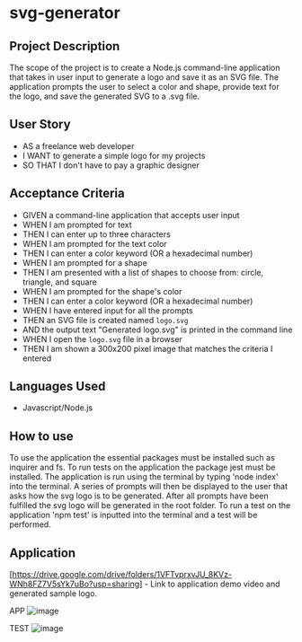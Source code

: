 # svg-generator

## Project Description

The scope of the project is to create a Node.js command-line application that takes in user input to generate a logo and save it as an SVG file. The application prompts the user to select a color and shape, provide text for the logo, and save the generated SVG to a .svg file.

## User Story

- AS a freelance web developer
- I WANT to generate a simple logo for my projects
- SO THAT I don't have to pay a graphic designer


## Acceptance Criteria

- GIVEN a command-line application that accepts user input
- WHEN I am prompted for text
- THEN I can enter up to three characters
- WHEN I am prompted for the text color
- THEN I can enter a color keyword (OR a hexadecimal number)
- WHEN I am prompted for a shape
- THEN I am presented with a list of shapes to choose from: circle, triangle, and square
- WHEN I am prompted for the shape's color
- THEN I can enter a color keyword (OR a hexadecimal number)
- WHEN I have entered input for all the prompts
- THEN an SVG file is created named `logo.svg`
- AND the output text "Generated logo.svg" is printed in the command line
- WHEN I open the `logo.svg` file in a browser
- THEN I am shown a 300x200 pixel image that matches the criteria I entered

## Languages Used

- Javascript/Node.js

## How to use

To use the application the essential packages must be installed such as inquirer and fs. To run tests on the application the package jest must be installed. The application is run using the terminal by typing 'node index' into the terminal. A series of prompts will then be displayed to the user that asks how the svg logo is to be generated. After all prompts have been fulfilled the svg logo will be generated in the root folder. To run a test on the application 'npm test' is inputted into the terminal and a test will be performed.


## Application
[https://drive.google.com/drive/folders/1VFTvprxvJU_8KVz-WNh8FZ7V5sYk7uBo?usp=sharing] - Link to application demo video and generated sample logo.

APP
![image](https://user-images.githubusercontent.com/56829664/230481590-b0040f33-1aa7-4e1e-ab91-b89f54df1185.png)

TEST
![image](https://user-images.githubusercontent.com/56829664/230481679-63bf2b88-90ef-41b1-bb52-42570c52cb80.png)


